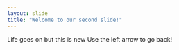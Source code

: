 ```yaml
---
layout: slide
title: "Welcome to our second slide!"
---
```

Life goes on but this is new
Use the left arrow to go back!
